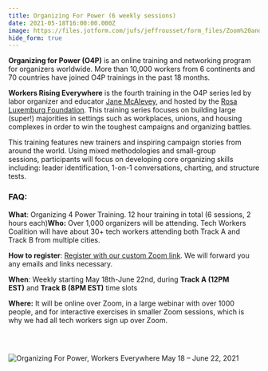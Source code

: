 ```yaml
---
title: Organizing For Power (6 weekly sessions)
date: 2021-05-18T16:00:00.000Z
image: https://files.jotform.com/jufs/jeffrousset/form_files/Zoom%20and%20email-O4Pdesign.604fe417a36017.86319049.png
hide_form: true  
---
```

**Organizing for Power (O4P)** is an online training and networking program for organizers worldwide. More than 10,000 workers from 6 continents and 70 countries have joined O4P trainings in the past 18 months.

**Workers Rising Everywhere** is the fourth training in the O4P series led by labor organizer and educator [Jane McAlevey](https://janemcalevey.com/), and hosted by the [Rosa Luxemburg Foundation](https://www.rosalux.de/en/o4p). This training series focuses on building large (super!) majorities in settings such as workplaces, unions, and housing complexes in order to win the toughest campaigns and organizing battles.

This training features new trainers and inspiring campaign stories from around the world. Using mixed methodologies and small-group sessions, participants will focus on developing core organizing skills including: leader identification, 1-on-1 conversations, charting, and structure tests.

### FAQ:

**What**: Organizing 4 Power Training. 12 hour training in total (6 sessions, 2 hours each)**Who:** Over 1,000 organizers will be attending. Tech Workers Coalition will have about 30+ tech workers attending both Track A and Track B from multiple cities.

**How to register**: [Register with our custom Zoom link](https://us02web.zoom.us/meeting/register/tZYkf-2uqDkoHtROZMmElzqCw-isJY2vAkAl). We will forward you any emails and links necessary.

**When**: Weekly starting May 18th-June 22nd, during **Track A (12PM EST)** and **Track B (8PM EST)** time slots

**Where:** It will be online over Zoom, in a large webinar with over 1000 people, and for interactive exercises in smaller Zoom sessions, which is why we had all tech workers sign up over Zoom.

###  



![Organizing For Power, Workers Everywhere May 18 – June 22, 2021](https://files.jotform.com/jufs/jeffrousset/form_files/Zoom%20and%20email-O4Pdesign.604fe417a36017.86319049.png)
